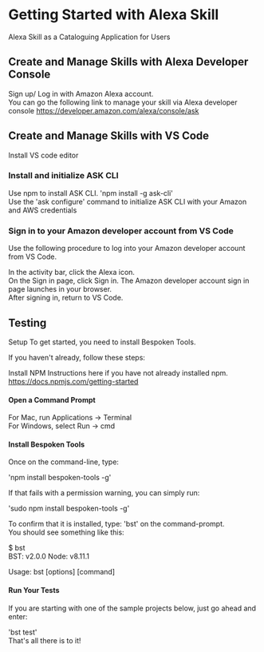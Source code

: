 # Getting Started with Alexa Skill

Alexa Skill as a Cataloguing Application for Users

## Create and Manage Skills with Alexa Developer Console

Sign up/ Log in with Amazon Alexa account.</br>
You can go the following link to manage your skill via Alexa developer console  https://developer.amazon.com/alexa/console/ask

## Create and Manage Skills with VS Code

Install VS code editor
### Install and initialize ASK CLI

Use npm to install ASK CLI. 'npm install -g ask-cli'  </br>
Use the 'ask configure' command to initialize ASK CLI with your Amazon and AWS credentials

### Sign in to your Amazon developer account from VS Code
Use the following procedure to log into your Amazon developer account from VS Code. </br>

In the activity bar, click the Alexa icon. </br>
On the Sign in page, click Sign in. The Amazon developer account sign in page launches in your browser.  </br>
After signing in, return to VS Code. </br>

## Testing

Setup
To get started, you need to install Bespoken Tools.

If you haven't already, follow these steps:

Install NPM
Instructions here if you have not already installed npm. https://docs.npmjs.com/getting-started

#### Open a Command Prompt  </br>
  For Mac, run Applications -> Terminal  </br>
  For Windows, select Run -> cmd  </br>

#### Install Bespoken Tools  </br>
Once on the command-line, type:  </br>

'npm install bespoken-tools -g'   </br>

If that fails with a permission warning, you can simply run:  </br>

'sudo npm install bespoken-tools -g'   </br>

To confirm that it is installed, type: 'bst' on the command-prompt.  </br>
You should see something like this:  </br>

$ bst   </br>
BST: v2.0.0  Node: v8.11.1   </br>

Usage: bst [options] [command]  </br>

#### Run Your Tests   
If you are starting with one of the sample projects below, just go ahead and enter:  </br>

'bst test'   </br>
That's all there is to it!   </br>
